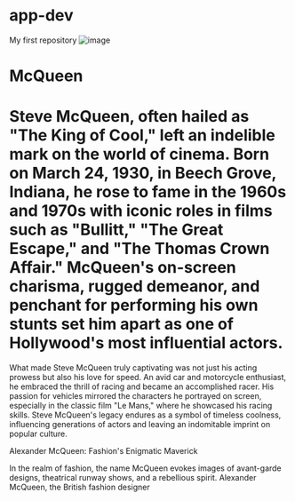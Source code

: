 # app-dev
My first repository
![image](https://github.com/Jashiru/app-dev/assets/152059883/a900937c-c4fa-4d33-b735-c6e7a9a7be84)


# McQueen
# Steve McQueen, often hailed as "The King of Cool," left an indelible mark on the world of cinema. Born on March 24, 1930, in Beech Grove, Indiana, he rose to fame in the 1960s and 1970s with iconic roles in films such as "Bullitt," "The Great Escape," and "The Thomas Crown Affair." McQueen's on-screen charisma, rugged demeanor, and penchant for performing his own stunts set him apart as one of Hollywood's most influential actors.

What made Steve McQueen truly captivating was not just his acting prowess but also his love for speed. An avid car and motorcycle enthusiast, he embraced the thrill of racing and became an accomplished racer. His passion for vehicles mirrored the characters he portrayed on screen, especially in the classic film "Le Mans," where he showcased his racing skills. Steve McQueen's legacy endures as a symbol of timeless coolness, influencing generations of actors and leaving an indomitable imprint on popular culture.

Alexander McQueen: Fashion's Enigmatic Maverick

In the realm of fashion, the name McQueen evokes images of avant-garde designs, theatrical runway shows, and a rebellious spirit. Alexander McQueen, the British fashion designer
